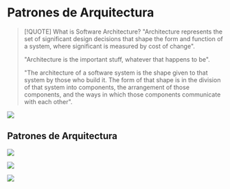 # Patrones de Arquitectura

> [!QUOTE] What is Software Architecture?
> "Architecture represents the set of significant design decisions that shape the form and 
> function of a system, where significant is measured by cost of change".
> 
> "Architecture is the important stuff, whatever that happens to be".
> 
> "The architecture of a software system is the shape given to that system by those who build it. The form of that shape is in the division of that system into components, the arrangement of those components, and the ways in which those components communicate with each other".


![](Pasted%20image%2020240928110759.png)

## Patrones de Arquitectura

![](Pasted%20image%2020240928110838.png)

![](Pasted%20image%2020240928110933.png)

![](Pasted%20image%2020240928110953.png)